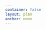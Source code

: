 ```yaml
---
container: false
layout: plan
anchor: none
---
```


<div class="above">
  <div class="container panel stack">
    <panel></panel>
  </div>
  <div class="container plan stack">
    <div class="col-md-10">
      <plan></plan>
    </div>
  </div>
</div>